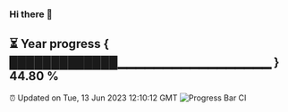 ### Hi there 👋
⏳ Year progress { █████████████▁▁▁▁▁▁▁▁▁▁▁▁▁▁▁▁▁ } 44.80 %
---
⏰ Updated on Tue, 13 Jun 2023 12:10:12 GMT
![Progress Bar CI](https://github.com/Moyi321/Moyi321/workflows/Progress%20Bar%20CI/badge.svg)
